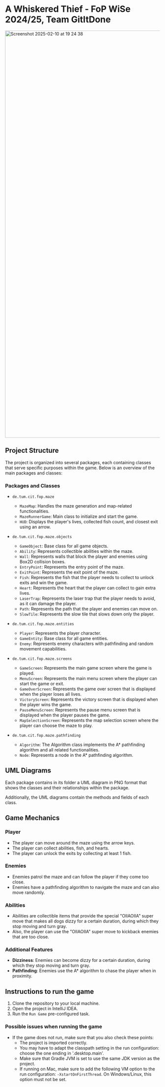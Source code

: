 # A Whiskered Thief - FoP WiSe 2024/25, Team GitItDone
<img width="1322" alt="Screenshot 2025-02-10 at 19 24 38" src="https://github.com/user-attachments/assets/db26108b-bd2d-4fde-8295-d866e0c86d81" />

## Project Structure

The project is organized into several packages, each containing classes that serve specific purposes within the game.
Below is an overview of the main packages and classes:

### Packages and Classes

- `de.tum.cit.fop.maze`
    - `MazeMap`: Handles the maze generation and map-related functionalities.
    - `MazeRunnerGame`: Main class to initialize and start the game.
    - `HUD`: Displays the player's lives, collected fish count, and closest exit using an arrow.

- `de.tum.cit.fop.maze.objects`
    - `GameObject`: Base class for all game objects.
    - `Ability`: Represents collectible abilities within the maze.
    - `Wall`: Represents walls that block the player and enemies using Box2D collision boxes.
    - `EntryPoint`: Represents the entry point of the maze.
    - `ExitPoint`: Represents the exit point of the maze.
    - `Fish`: Represents the fish that the player needs to collect to unlock exits and win the game.
    - `Heart`: Represents the heart that the player can collect to gain extra lives.
    - `LaserTrap`: Represents the laser trap that the player needs to avoid, as it can damage the player.
    - `Path`: Represents the path that the player and enemies can move on.
    - `SlowTile`: Represents the slow tile that slows down only the player.

- `de.tum.cit.fop.maze.entities`
    - `Player`: Represents the player character.
    - `GameEntity`: Base class for all game entities.
    - `Enemy`: Represents enemy characters with pathfinding and random movement capabilities.

- `de.tum.cit.fop.maze.screens`
    - `GameScreen`: Represents the main game screen where the game is played.
    - `MenuScreen`: Represents the main menu screen where the player can start the game or exit.
    - `GameOverScreen`: Represents the game over screen that is displayed when the player loses all lives.
    - `VictoryScreen`: Represents the victory screen that is displayed when the player wins the game.
    - `PauseMenuScreen`: Represents the pause menu screen that is displayed when the player pauses the game.
    - `MapSelectionScreen`: Represents the map selection screen where the player can choose the maze to play.

- `de.tum.cit.fop.maze.pathfinding`
    - `Algorithm`: The Algorithm class implements the A* pathfinding algorithm and all related functionalities.
    - `Node`: Represents a node in the A* pathfinding algorithm.

## UML Diagrams

Each package contains in its folder a UML diagram in PNG format that shows the classes and their relationships within the package.

Additionally, the UML diagrams contain the methods and fields of each class.

## Game Mechanics

### Player

- The player can move around the maze using the arrow keys.
- The player can collect abilities, fish, and hearts.
- The player can unlock the exits by collecting at least 1 fish.

### Enemies

- Enemies patrol the maze and can follow the player if they come too close.
- Enemies have a pathfinding algorithm to navigate the maze and can also move randomly.

### Abilities

- Abilities are collectible items that provide the special "OIIAOIIA" super move that makes all dogs dizzy for a certain
  duration, during which they stop moving and turn gray.
- Also, the player can use the "OIIAOIIA" super move to kickback enemies that are too close.

### Additional Features

- **Dizziness**: Enemies can become dizzy for a certain duration, during which they stop moving and turn gray.
- **Pathfinding**: Enemies use the A* algorithm to chase the player when in proximity.

## Instructions to run the game

1. Clone the repository to your local machine.
2. Open the project in IntelliJ IDEA.
3. Run the `Run Game` pre-configured task.

### Possible issues when running the game

- If the game does not run, make sure that you also check these points:
    - The project is imported correctly.
    - You may have to adapt the classpath setting in the run configuration: choose the one ending in '.desktop.main'.
    - Make sure that Gradle JVM is set to use the same JDK version as the project.
    - If running on Mac, make sure to add the following VM option to the run configuration: `-XstartOnFirstThread`. On Windows/Linux, this option must not be set.
